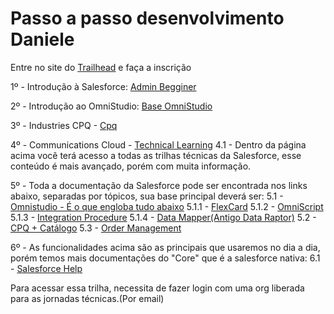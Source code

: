 # Passo a passo desenvolvimento Daniele

Entre no site do [Trailhead](https://trailhead.salesforce.com) e faça a inscrição

1º - Introdução à Salesforce: [Admin Begginer](https://trailhead.salesforce.com/content/learn/trails/force_com_admin_beginner)

2º - Introdução ao OmniStudio: [Base OmniStudio](https://trailhead.salesforce.com/users/strailhead/trailmixes/prepare-for-your-salesforce-omni-studio-consultant-credential)

3º - Industries CPQ - [Cpq](https://partnerlearningcamp.salesforce.com/s/browse-catalog?plc__recordId=fO71Z4%2FdUUMQE587cF1X%2F%2BcaXBdoU7vW6FI08tQ%2FmqSRefnmj1LK2x%2FsAu87uZNn)

4º - Communications Cloud - [Technical Learning](https://partners-salesforce.relayto.com/e/technical-learning-journeys-h9sux80t69vbl/ivb7gCBr)
 4.1 - Dentro da página acima você terá acesso a todas as trilhas técnicas da Salesforce, esse conteúdo é mais avançado, porém com muita informação.

5º - Toda a documentação da Salesforce pode ser encontrada nos links abaixo, separadas por tópicos, sua base principal deverá ser:
  5.1 - [Omnistudio - É o que engloba tudo abaixo](https://help.salesforce.com/s/articleView?id=sf.os_omnistudio.htm&type=5)
    5.1.1 - [FlexCard](https://help.salesforce.com/s/articleView?id=sf.os_omnistudio_flexcards_24388.htm&type=5)
    5.1.2 - [OmniScript](https://help.salesforce.com/s/articleView?id=sf.os_omniscripts_8355.htm&type=5)
    5.1.3 - [Integration Procedure](https://help.salesforce.com/s/articleView?id=sf.os_omnistudio_integration_procedures_48334.htm&type=5)
    5.1.4 - [Data Mapper(Antigo Data Raptor)](https://help.salesforce.com/s/articleView?id=sf.os_omnistudio_dataraptors_45587.htm&type=5)
  5.2 - [CPQ + Catálogo](https://help.salesforce.com/s/articleView?id=ind.comms_CPQ_and_EPC.htm&type=5)
  5.3 - [Order Management](https://help.salesforce.com/s/articleView?id=sf.om_order_management.htm&type=5)

6º - As funcionalidades acima são as principais que usaremos no dia a dia, porém temos mais documentações do "Core" que é a salesforce nativa:
  6.1 - [Salesforce Help](https://help.salesforce.com/s/products)




Para acessar essa trilha, necessita de fazer login com uma org liberada para as jornadas técnicas.(Por email)
